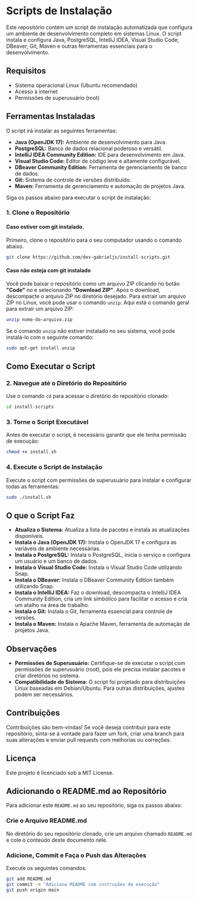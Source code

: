 # Scripts de Instalação

Este repositório contém um script de instalação automatizada que configura um ambiente de desenvolvimento completo em sistemas Linux. O script instala e configura Java, PostgreSQL, IntelliJ IDEA, Visual Studio Code, DBeaver, Git, Maven e outras ferramentas essenciais para o desenvolvimento.

## Requisitos

- Sistema operacional Linux (Ubuntu recomendado)
- Acesso à internet
- Permissões de superusuário (root)

## Ferramentas Instaladas

O script irá instalar as seguintes ferramentas:

- **Java (OpenJDK 17):** Ambiente de desenvolvimento para Java.
- **PostgreSQL:** Banco de dados relacional poderoso e versátil.
- **IntelliJ IDEA Community Edition:** IDE para desenvolvimento em Java.
- **Visual Studio Code:** Editor de código leve e altamente configurável.
- **DBeaver Community Edition:** Ferramenta de gerenciamento de banco de dados.
- **Git:** Sistema de controle de versões distribuído.
- **Maven:** Ferramenta de gerenciamento e automação de projetos Java.


Siga os passos abaixo para executar o script de instalação:

### 1. Clone o Repositório

#### Caso estiver com git instalado.

Primeiro, clone o repositório para o seu computador usando o comando abaixo.
```bash
git clone https://github.com/dev-gabrieljs/install-scripts.git

```
#### Caso não esteja com git instalado

Você pode baixar o repositório como um arquivo ZIP clicando no botão **"Code"** no e selecionando **"Download ZIP"**. Após o download, descompacte o arquivo ZIP no diretório desejado.
Para extrair um arquivo ZIP no Linux, você pode usar o comando `unzip`. Aqui está o comando geral para extrair um arquivo ZIP:

```bash
unzip nome-do-arquivo.zip
```
Se o comando `unzip` não estiver instalado no seu sistema, você pode instalá-lo com o seguinte comando:

```bash
sudo apt-get install unzip
````

## Como Executar o Script

### 2. Navegue até o Diretório do Repositório

Use o comando `cd` para acessar o diretório do repositório clonado:

```bash
cd install-scripts

```

### 3. Torne o Script Executável

Antes de executar o script, é necessário garantir que ele tenha permissão de execução:

```bash
chmod +x install.sh
```

### 4. Execute o Script de Instalação

Execute o script com permissões de superusuário para instalar e configurar todas as ferramentas:

```bash
sudo ./install.sh
```

## O que o Script Faz

- **Atualiza o Sistema:** Atualiza a lista de pacotes e instala as atualizações disponíveis.
- **Instala o Java (OpenJDK 17):** Instala o OpenJDK 17 e configura as variáveis de ambiente necessárias.
- **Instala o PostgreSQL:** Instala o PostgreSQL, inicia o serviço e configura um usuário e um banco de dados.
- **Instala o Visual Studio Code:** Instala o Visual Studio Code utilizando Snap.
- **Instala o DBeaver:** Instala o DBeaver Community Edition também utilizando Snap.
- **Instala o IntelliJ IDEA:** Faz o download, descompacta o IntelliJ IDEA Community Edition, cria um link simbólico para facilitar o acesso e cria um atalho na área de trabalho.
- **Instala o Git:** Instala o Git, ferramenta essencial para controle de versões.
- **Instala o Maven:** Instala o Apache Maven, ferramenta de automação de projetos Java.

## Observações

- **Permissões de Superusuário:** Certifique-se de executar o script com permissões de superusuário (root), pois ele precisa instalar pacotes e criar diretórios no sistema.
- **Compatibilidade do Sistema:** O script foi projetado para distribuições Linux baseadas em Debian/Ubuntu. Para outras distribuições, ajustes podem ser necessários.

## Contribuições

Contribuições são bem-vindas! Se você deseja contribuir para este repositório, sinta-se à vontade para fazer um fork, criar uma branch para suas alterações e enviar pull requests com melhorias ou correções.

## Licença

Este projeto é licenciado sob a MIT License.

## Adicionando o README.md ao Repositório

Para adicionar este `README.md` ao seu repositório, siga os passos abaixo:

### Crie o Arquivo README.md

No diretório do seu repositório clonado, crie um arquivo chamado `README.md` e cole o conteúdo deste documento nele.

### Adicione, Commit e Faça o Push das Alterações

Execute os seguintes comandos:

```bash
git add README.md
git commit -m "Adiciona README com instruções de execução"
git push origin main
```

